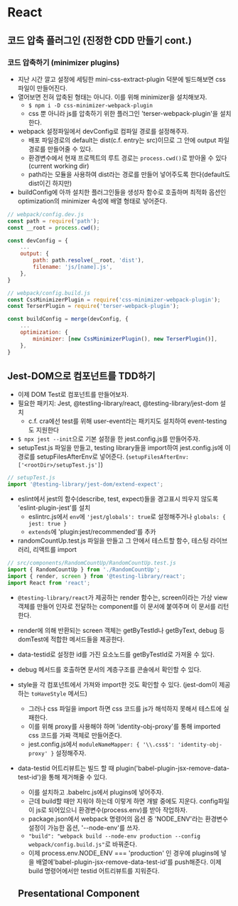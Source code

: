 # React

## 코드 압축 플러그인 (진정한 CDD 만들기 cont.)

### 코드 압축하기 (minimizer plugins)
- 지난 시간 깔고 설정에 세팅한 mini-css-extract-plugin 덕분에 빌드해보면 css 파일이 만들어진다. 
- 열어보면 전혀 압축된 형태는 아니다. 이를 위해 minimizer을 설치해보자.
  - `$ npm i -D css-minimizer-webpack-plugin`
  - css 뿐 아니라 js를 압축하기 위한 플러그인 'terser-webpack-plugin'을 설치한다.
- webpack 설정파일에서 devConfig로 컴파일 경로를 설정해주자. 
  - 배포 파일경로의 default는 dist(c.f. entry는 src)이므로 그 안에 output 파일 경로를 만들어줄 수 있다.
  - 환경변수에서 현재 프로젝트의 루트 경로는 `process.cwd()`로 받아올 수 있다(current working dir)
  - path라는 모듈을 사용하여 dist라는 경로를 만들어 넣어주도록 한다(default도 dist이긴 하지만)
- buildConfig에 아까 설치한 플러그인들을 생성자 함수로 호출하며 최적화 옵션인 optimization의 minimizer 속성에 배열 형태로 넣어준다.
```js
// webpack/config.dev.js
const path = require('path');
const __root = process.cwd();

const devConfig = {
    ...
    output: {
        path: path.resolve(__root, 'dist'),
        filename: 'js/[name].js',
    },
}

// webpack/config.build.js  
const CssMinimizerPlugin = require('css-minimizer-webpack-plugin');
const TerserPlugin = require('terser-webpack-plugin');

const buildConfig = merge(devConfig, {
    ...
    optimization: {
        minimizer: [new CssMinimizerPlugin(), new TerserPlugin()],
    },
}  
```

## Jest-DOM으로 컴포넌트를 TDD하기

- 이제 DOM Test로 컴포넌트를 만들어보자.
- 필요한 패키지: Jest, @testling-library/react, @testing-library/jest-dom 설치
  - c.f. cra에선 test를 위해 user-event라는 패키지도 설치하여 event-testing도 지원한다
- `$ npx jest --init`으로 기본 설정을 한 jest.config.js를 만들어주자. 
- setupTest.js 파일을 만들고, testing library들을 import하여 jest.config.js에 이 경로를 setupFilesAfterEnv로 넣어준다. (`setupFilesAfterEnv: ['<rootDir>/setupTest.js']`)
```js
// setupTest.js
import '@testing-library/jest-dom/extend-expect';
```
- eslint에서 jest의 함수(describe, test, expect)들을 경고표시 띄우지 않도록 'eslint-plugin-jest'를 설치
  - eslintrc.js에서 `env`에 `'jest/globals': true`로 설정해주거나 `globals: { jest: true }`
  - `extends`에 'plugin:jest/recommended'를 추카
- randomCountUp.test.js 파일을 만들고 그 안에서 테스트할 함수, 테스팅 라이브러리, 리액트를 import
```js
// src/components/RandomCountUp/RandomCountUp.test.js
import { RandomCountUp } from './RandomCountUp';
import { render, screen } from '@testing-library/react';
import React from 'react';
```
  - `@testing-library/react`가 제공하는 render 함수는, screen이라는 가상 view 객체를 만들어 인자로 전달하는 component를 이 문서에 붙여주며 이 문서를 리턴한다. 
  - render에 의해 반환되는 screen 객체는 getByTestId나 getByText, debug 등 domTest에 적합한 메서드들을 제공한다.
  - data-testid로 설정한 id를 가진 요소노드를 getByTestId로 가져올 수 있다.
  - debug 메서드를 호출하면 문서의 계층구조를 콘솔에서 확인할 수 있다.
- style을 각 컴포넌트에서 가져와 import한 것도 확인할 수 있다. (jest-dom이 제공하는 `toHaveStyle` 메서드)
  - 그러나 css 파일을 import 하면 css 코드를 js가 해석하지 못해서 테스트에 실패한다. 
  - 이를 위해 proxy를 사용해야 하며 'identity-obj-proxy'를 통해 imported css 코드를 가짜 객체로 만들어준다.
  - jest.config.js에서 `moduleNameMapper: { '\\.css$': 'identity-obj-proxy' }` 설정해주자.
- data-testid 어트리뷰트는 빌드 할 때 plugin('babel-plugin-jsx-remove-data-test-id')을 통해 제거해줄 수 있다.
  - 이를 설치하고 .babelrc.js에서 plugins에 넣어주자.
  - 근데 build할 때만 지워야 하는데 이렇게 하면 개발 중에도 지운다. config파일이 js로 되어있으니 환경변수(process.env)를 받아 작업하자.
  - package.json에서 webpack 명령어의 옵션 중 'NODE_ENV'라는 환경변수 설정이 가능한 옵션, '--node-env'를 쓰자.
  - `"build": "webpack build --node-env production --config webpack/config.build.js"`로 바꿔준다.
  - 이제 process.env.NODE_ENV === 'production' 인 경우에 plugins에 넣을 배열에'babel-plugin-jsx-remove-data-test-id'를 push해준다. 이제 build 명령어에서만 testid 어트리뷰트를 지워준다.

  ## Presentational Component
  